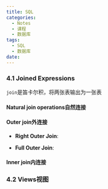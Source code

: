 ```yaml
---
title: SQL
categories:
  - Notes
  - 课程
  - 数据库
tags:
  - SQL
  - 数据库
date:
---
```

### 4.1 Joined Expressions
`join`是笛卡尔积，将两张表输出为一张表

#### Natural join operations自然连接

#### Outer join外连接

- **Right Outer Join**:

- **Full Outer Join**:

#### Inner join内连接

### 4.2 Views视图
